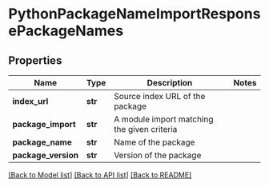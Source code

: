 # PythonPackageNameImportResponsePackageNames

## Properties
Name | Type | Description | Notes
------------ | ------------- | ------------- | -------------
**index_url** | **str** | Source index URL of the package |
**package_import** | **str** | A module import matching the given criteria |
**package_name** | **str** | Name of the package |
**package_version** | **str** | Version of the package |

[[Back to Model list]](../README.md#documentation-for-models) [[Back to API list]](../README.md#documentation-for-api-endpoints) [[Back to README]](../README.md)

